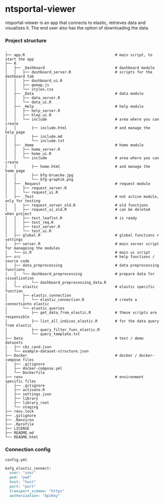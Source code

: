 
# ntsportal-viewer

ntsportal-viewer is an app that connects to elastic, retrieves data and visualizes it. The end user also has the option of downloading the data.



### Project structure

    .
    ├── app.R                                         # main script, to start the app
    ├── R                 
    │   ├── _Dashboard                                # dashboard module
    │   │   ├── dashboard_server.R                    # scripts for the dashboard tab
    │   │   ├── dashboard_ui.R       
    │   │   ├── gomap.js  
    │   │   └── styles.css
    │   ├── _Data                                     # data module
    │   │   ├── data_server.R                         
    │   │   └── data_ui.R   
    │   ├── _Help                                     # help module
    │   │   ├── help_server.R
    │   │   ├── hlep_ui.R  
    │   │   └── include                               # area where you can create 
    │   │       ├── include.html                      # and manage the help page
    │   │       ├── include.md
    │   │       └── include.txt
    │   ├── _Home                                     # home module
    │   │   ├── home_server.R
    │   │   ├── home_ui.R  
    │   │   └── include                               # area where you can create 
    │   │       ├── home.html                         # and manage the home page
    │   │       ├── bfg-bruecke.jpg
    │   │       └── bfg-graphik.png
    │   ├── _Request                                  # request module
    │   │   ├── request_server.R                      
    │   │   └── request_ui.R  
    │   ├── _Test                                     # not active module, only for testing
    │   │   ├── request_server_old.R                  # old functions
    │   │   ├── request_ui_old.R                      # can be deleted when project
    │   │   ├── test_leaflet.R                        # is ready
    │   │   ├── test_req.R       
    │   │   ├── test_server.R 
    │   │   └── test_ui.R
    │   ├── global.R                                  # global functions + settings
    │   ├── server.R                                  # main server script for manageing the modules 
    │   └── ui.R                                      # main ui script
    ├── src                                           # help functions / source code
    │   ├── data_preprocessing                        # data preprocessing functions
    │   │   └── dashboard_preprocessing               # prepare data for visualization
    │   │       └── dashboard_preprocessing_data.R    
    │   └── elastic                                   # elastic specific function 
    │       ├── elastic_connection                    
    │       │   └── elastic_connection.R              # create a connectionto elastic
    │       └── elastic_queries 
    │           ├── get_data_from_elastic.R           # these scripts are responsible
    │           ├── list_all_indices_elastic.R        # for the data query from elastic
    │           ├── query_filter_func_elastic.R 
    │           └── query_template.txt 
    ├── Data                                          # test / demo datasets
    │   ├── cbz_cand.json
    │   └── example-dataset-structure.json
    ├── Docker                                        # docker / docker-compose files
    │   ├── .gitignore
    │   ├── docker-compose.yml
    │   └── Dockerfile
    ├── renv                                          # environment specific files
    │   ├── .gitignore
    │   ├── activate.R       
    │   ├── settings.json  
    │   ├── library      
    │   ├── library_root
    │   └── staging
    ├── renv.lock
    ├── .gitignore
    ├── .Renviron
    ├── .Rprofile
    ├── LICENSE
    ├── README.md
    └── README.html


### Connection config
`config.yml`

```ruby
bafg_elastic_connect:
  user: "user"
  pwd: "pwd"
  host: "host"
  port: "port"
  transport_schema: "https"
  authorization: "ApiKey"
```
